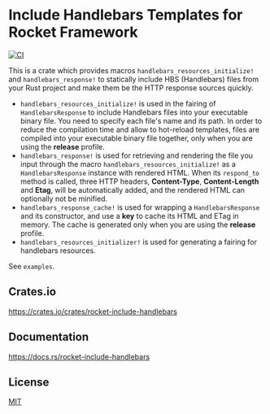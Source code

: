 Include Handlebars Templates for Rocket Framework
====================

[![CI](https://github.com/magiclen/rocket-include-handlebars/actions/workflows/ci.yml/badge.svg)](https://github.com/magiclen/rocket-include-handlebars/actions/workflows/ci.yml)

This is a crate which provides macros `handlebars_resources_initialize!` and `handlebars_response!` to statically include HBS (Handlebars) files from your Rust project and make them be the HTTP response sources quickly.

* `handlebars_resources_initialize!` is used in the fairing of `HandlebarsResponse` to include Handlebars files into your executable binary file. You need to specify each file's name and its path. In order to reduce the compilation time and allow to hot-reload templates, files are compiled into your executable binary file together, only when you are using the **release** profile.
* `handlebars_response!` is used for retrieving and rendering the file you input through the macro `handlebars_resources_initialize!` as a `HandlebarsResponse` instance with rendered HTML. When its `respond_to` method is called, three HTTP headers, **Content-Type**, **Content-Length** and **Etag**, will be automatically added, and the rendered HTML can optionally not be minified.
* `handlebars_response_cache!` is used for wrapping a `HandlebarsResponse` and its constructor, and use a **key** to cache its HTML and ETag in memory. The cache is generated only when you are using the **release** profile.
* `handlebars_resources_initializer!` is used for generating a fairing for handlebars resources.

See `examples`.

## Crates.io

https://crates.io/crates/rocket-include-handlebars

## Documentation

https://docs.rs/rocket-include-handlebars

## License

[MIT](LICENSE)